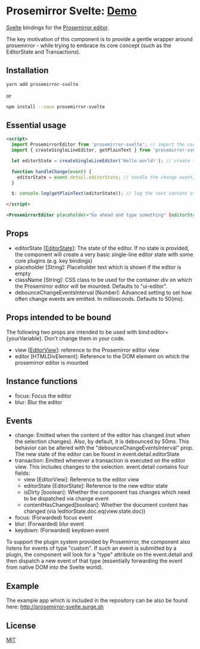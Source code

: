 # Prosemirror Svelte: [Demo](http://prosemirror-svelte.surge.sh/)
 [Svelte](https://svelte.dev) bindings for the [Prosemirror editor](https://prosemirror.net/).

The key motivation of this component is to provide a gentle wrapper around prosemirror - while trying to embrace its 
core concept (such as the EditorState and Transactions). 
 
## Installation

```bash
yarn add prosemirror-svelte
```

or 
```bash
npm install --save prosemirror-svelte
```

## Essential usage

```html
<script>
  import ProsemirrorEditor from 'prosemirror-svelte'; // import the core component
  import { createSingleLineEditor, getPlainText } from 'prosemirror-svelte/helpers'; // import some helpers to work with prosemirror state 

  let editorState = createSingleLineEditor('Hello world!'); // create the initial editor state

  function handleChange(event) {
    editorState = event.detail.editorState; // handle the change event; event.detail.editorState contains the new state
  }

  $: console.log(getPlainText(editorState)); // log the text content of the editor state, just for fun

</script>

<ProsemirrorEditor placeholder="Go ahead and type something" {editorState} on:change={handleChange}/>
```

## Props
- editorState [[EditorState](https://prosemirror.net/docs/ref/#state.EditorState)]: 
The state of the editor. If no state is provided, the component will create a very basic single-line editor state with some core plugins (e.g. key bindings)   
- placeholder [String]: Placeholder text which is shown if the editor is empty
- className [String]: CSS class to be used for the container div on which the Prosemirror editor will be mounted. Defaults to "ui-editor".
- debounceChangeEventsInterval [Number]: Advanced setting to set how often change events are emitted. In milliseconds. Defaults to 50(ms).

## Props intended to be bound
The following two props are intended to be used with bind:editor={yourVariable}. Don't change them in your code.
- view [[EditorView](https://prosemirror.net/docs/ref/#view.EditorView)]: reference to the Prosemirror editor view
- editor [HTMLDivElement]: Reference to the DOM element on which the prosemirror editor is mounted

## Instance functions
- focus: Focus the editor
- blur: Blur the editor

## Events
- change: Emitted when the content of the editor has changed (not when the selection changes). Also, by default, it is debounced by 50ms. This behavior can be altered with the "debounceChangeEventsInterval" prop.
The new state of the editor can be found in event.detail.editorState
- transaction: Emitted whenever a transaction is executed on the editor view. This includes changes to the selection. event.detail contains four fields: 
    - view [EditorView]: Reference to the editor view
    - editorState [EditorState]: Reference to the new editor state
    - isDirty [boolean]: Whether the component has changes which need to be dispatched via change event
    - contentHasChanged[boolean]: Whether the document content has changed (via !editorState.doc.eq(view.state.doc))
- focus: (Forwarded) focus event
- blur: (Forwarded) blur event
- keydown: (Forwarded) keydown event

To support the plugin system provided by Prosemirror, the component also listens for events of type "custom". If such an event is submitted by a plugin, the component will look for a "type" attribute on the event.detail and then dispatch a new event of that type (essentially forwarding the event from native DOM into the Svelte world).  

## Example
The example app which is included in the repository can be also be found here: http://prosemirror-svelte.surge.sh  

## License
[MIT](LICENSE)
